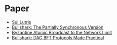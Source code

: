 # Paper

- [Sui Lutris](https://sonnino.com/papers/sui-lutris.pdf)
- [Bullshark: The Partially Synchronous Version](https://arxiv.org/pdf/2209.05633.pdf)
- [Byzantine Atomic Broadcast to the Network Limit](https://arxiv.org/pdf/2304.07081.pdf)
- [Bullshark: DAG BFT Protocols Made Practical](https://arxiv.org/pdf/2201.05677.pdf)
